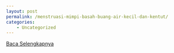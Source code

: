 ```yaml
---
layout: post
permalink: /menstruasi-mimpi-basah-buang-air-kecil-dan-kentut/
categories:
    - Uncategorized
---
```


[Baca Selengkapnya](/02)